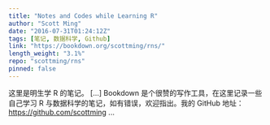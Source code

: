 ```yaml
---
title: "Notes and Codes while Learning R"
author: "Scott Ming"
date: "2016-07-31T01:24:12Z"
tags: [笔记, 数据科学, Github]
link: "https://bookdown.org/scottming/rns/"
length_weight: "3.1%"
repo: "scottming/rns"
pinned: false
---
```


这里是明生学 R 的笔记。 [...] Bookdown 是个很赞的写作工具，在这里记录一些自己学习 R 与数据科学的笔记，如有错误，欢迎指出。我的 GitHub 地址：https://github.com/scottming ...
